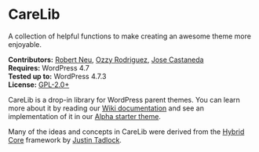 # CareLib

A collection of helpful functions to make creating an awesome theme more enjoyable.

__Contributors:__ [Robert Neu](https://github.com/robneu), [Ozzy Rodriguez](https://github.com/ozzyrod), [Jose Castaneda](https://github.com/jocastaneda)  
__Requires:__ WordPress 4.7  
__Tested up to:__ WordPress 4.7.3  
__License:__ [GPL-2.0+](http://www.gnu.org/licenses/gpl-2.0.html)  

CareLib is a drop-in library for WordPress parent themes. You can learn more about it by reading our [Wiki documentation](https://github.com/wpsitecare/carelib/wiki) and see an implementation of it in our [Alpha starter theme](https://github.com/wpsitecare/alpha).

Many of the ideas and concepts in CareLib were derived from the [Hybrid Core](https://github.com/justintadlock/hybrid-core) framework by [Justin Tadlock](https://github.com/justintadlock).
